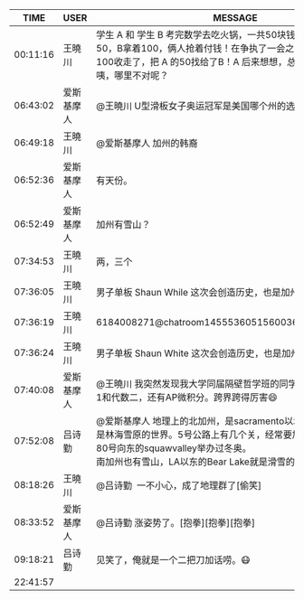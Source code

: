 TIME | USER | MESSAGE
--- | --- | ---
00:11:16 | 王曉川 | 学生 A 和 学生 B 考完数学去吃火锅，一共50块钱，吃完结账！A拿着50，B拿着100，俩人抢着付钱！在争执了一会之后，服务员把B 的100收走了，把 A 的50找给了B！A 后来想想，总觉得哪里不对，咦，哪里不对呢？
06:43:02 | 爱斯基摩人 | @王曉川 U型滑板女子奥运冠军是美国哪个州的选手，是明州的吗？
06:49:18 | 王曉川 | @爱斯基摩人 加州的韩裔
06:52:36 | 爱斯基摩人 | 有天份。
06:52:49 | 爱斯基摩人 | 加州有雪山？
07:34:53 | 王曉川 | 两，三个
07:36:05 | 王曉川 | 男子单板 Shaun While 这次会创造历史，也是加州娃
07:36:19 | 王曉川 | <sysmsg type="revokemsg"><revokemsg><session>6184008271@chatroom</session><oldmsgid>1455536051</oldmsgid><msgid>5600364122980548485</msgid><replacemsg><![CDATA["王曉川" 撤回了一条消息]]></replacemsg></revokemsg></sysmsg>
07:36:24 | 王曉川 | 男子单板 Shaun White 这次会创造历史，也是加州娃
07:40:08 | 爱斯基摩人 | @王曉川 我突然发现我大学同届隔壁哲学班的同学在纽约高中教代数1和代数二，还有AP微积分。跨界跨得厉害😄 
07:52:08 | 吕诗勤 | @爱斯基摩人 地理上的北加州，是sacramento以北。那里的冬天，是林海雪原的世界。5号公路上有几个关，经常要加铁链才可以过。80号向东的squawvalley举办过冬奥。<br/>南加州也有雪山，LA以东的Bear Lake就是滑雪的地方。
08:18:26 | 王曉川 | @吕诗勤  一不小心，成了地理群了[偷笑]
08:33:52 | 爱斯基摩人 | @吕诗勤 涨姿势了。[抱拳][抱拳][抱拳]
09:18:21 | 吕诗勤 | 见笑了，俺就是一个二把刀加话唠。😷
22:41:57 | | 
